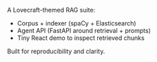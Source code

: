 A Lovecraft-themed RAG suite:

- Corpus + indexer (spaCy + Elasticsearch)
- Agent API (FastAPI around retrieval + prompts)
- Tiny React demo to inspect retrieved chunks

Built for reproducibility and clarity.
